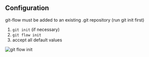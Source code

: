 ## Configuration

git-flow must be added to an existing .git repository (run git init first)

1. `git init` (if necessary)
2. `git flow init`
3. accept all default values

![git flow init](http://bigcompass.com/presentations/git-flow-demo/images/git-flow-init.png "git flow init")
